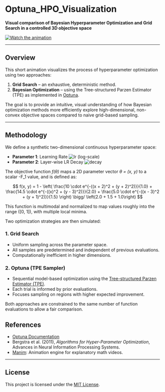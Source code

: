 # Optuna_HPO_Visualization

**Visual comparison of Bayesian Hyperparameter Optimization and Grid Search in a controlled 3D objective space**

[![Watch the animation](media/thumbnail.png)](https://youtu.be/PxGvPgyvNHE)


---

## Overview

This short animation visualizes the process of hyperparameter optimization using two approaches:

1. **Grid Search** – an exhaustive, deterministic method.
2. **Bayesian Optimization** – using the Tree-structured Parzen Estimator (TPE) as implemented in [Optuna](https://optuna.org).

The goal is to provide an intuitive, visual understanding of how Bayesian optimization methods more efficiently explore high-dimensional, non-convex objective spaces compared to naive grid-based sampling.

---

## Methodology

We define a synthetic two-dimensional continuous hyperparameter space:

- **Parameter 1**: Learning Rate ![lr](https://latex.codecogs.com/png.image?\dpi{120}x\in[10^{-6},10^{-4}]) (log-scale)  
- **Parameter 2**: Layer-wise LR Decay ![decay](https://latex.codecogs.com/png.image?\dpi{120}x\in[0.6,1.0])


The objective function *f(θ)* maps a 2D parameter vector *θ = (x, y)* to a scalar -F_1 value, and is defined as:

$$
f(x, y) = 1 - \left( 
    \frac{10 \cdot e^{-((x + 2)^2 + (y + 2)^2)}}{1.0} +
    \frac{14.5 \cdot e^{-((x)^2 + (y - 3)^2)}}{2.0} +
    \frac{5.0 \cdot e^{-((x - 3)^2 + (y + 1)^2)}}{1.5}
\right) \bigg/ \left(2.0 + 1.5 + 1.0\right)
$$

This function is multimodal and normalized to map values roughly into the range \([0, 1]\), with multiple local minima.

Two optimization strategies are then simulated:

### 1. Grid Search

- Uniform sampling across the parameter space.
- All samples are predetermined and independent of previous evaluations.
- Computationally inefficient in higher dimensions.

### 2. Optuna (TPE Sampler)

- Sequential model-based optimization using the [Tree-structured Parzen Estimator (TPE)](https://optuna.readthedocs.io/en/stable/reference/generated/optuna.samplers.TPESampler.html).
- Each trial is informed by prior evaluations.
- Focuses sampling on regions with higher expected improvement.

Both approaches are constrained to the same number of function evaluations to allow a fair comparison.


## References

- [Optuna Documentation](https://optuna.readthedocs.io/)
- Bergstra et al. (2011), *Algorithms for Hyper-Parameter Optimization*, Advances in Neural Information Processing Systems.
- [Manim](https://www.manim.community/): Animation engine for explanatory math videos.

---

## License

This project is licensed under the [MIT License](LICENSE).
